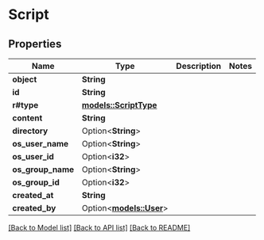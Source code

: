# Script

## Properties

Name | Type | Description | Notes
------------ | ------------- | ------------- | -------------
**object** | **String** |  | 
**id** | **String** |  | 
**r#type** | [**models::ScriptType**](ScriptType.md) |  | 
**content** | **String** |  | 
**directory** | Option<**String**> |  | 
**os_user_name** | Option<**String**> |  | 
**os_user_id** | Option<**i32**> |  | 
**os_group_name** | Option<**String**> |  | 
**os_group_id** | Option<**i32**> |  | 
**created_at** | **String** |  | 
**created_by** | Option<[**models::User**](User.md)> |  | 

[[Back to Model list]](../README.md#documentation-for-models) [[Back to API list]](../README.md#documentation-for-api-endpoints) [[Back to README]](../README.md)


